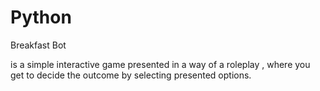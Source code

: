 # Python
Breakfast Bot

is a simple interactive game presented in a way of a roleplay , where you get to decide the outcome by selecting presented options.
